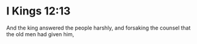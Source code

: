 # I Kings 12:13

And the king answered the people harshly, and forsaking the counsel that the old men had given him,
